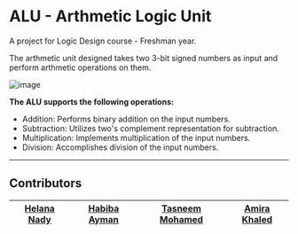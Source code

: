 # ALU - Arthmetic Logic Unit
A project for Logic Design course - Freshman year.

The arthmetic unit designed takes two 3-bit signed numbers as input and perform arthmetic operations on them.

![image](https://github.com/HelanaNady/ALU/assets/84867341/7bc7a6e7-2ece-4578-a4b1-2e98e5c36e81)

**The ALU supports the following operations:**

- Addition: Performs binary addition on the input numbers.
- Subtraction: Utilizes two's complement representation for subtraction.
- Multiplication: Implements multiplication of the input numbers.
- Division: Accomplishes division of the input numbers.

-----

## Contributors

| [Helana Nady](https://github.com/HelanaNady) | [Habiba Ayman](https://github.com/habibayman) | [Tasneem Mohamed](https://github.com/Tasneemmohammed0) | [Amira Khaled](https://github.com/AmiraKhalid04)| 
|------|------|-------|-----|

